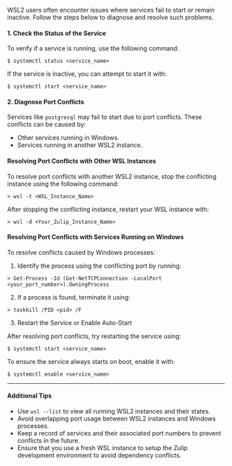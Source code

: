 WSL2 users often encounter issues where services fail to start or remain inactive. Follow the steps below to diagnose and resolve such problems.

#### 1. Check the Status of the Service

To verify if a service is running, use the following command:

```console
$ systemctl status <service_name>
```

If the service is inactive, you can attempt to start it with:

```console
$ systemctl start <service_name>
```

#### 2. Diagnose Port Conflicts

Services like `postgresql` may fail to start due to port conflicts. These conflicts can be caused by:

- Other services running in Windows.
- Services running in another WSL2 instance.

#### Resolving Port Conflicts with Other WSL Instances

To resolve port conflicts with another WSL2 instance, stop the conflicting instance using the following command:

```console
> wsl -t <WSL_Instance_Name>
```

After stopping the conflicting instance, restart your WSL instance with:

```console
> wsl -d <Your_Zulip_Instance_Name>
```

#### Resolving Port Conflicts with Services Running on Windows

To resolve conflicts caused by Windows processes:

1. Identify the process using the conflicting port by running:

```console
> Get-Process -Id (Get-NetTCPConnection -LocalPort <your_port_number>).OwningProcess
```

2. If a process is found, terminate it using:

```console
> taskkill /PID <pid> /F
```

3. Restart the Service or Enable Auto-Start

After resolving port conflicts, try restarting the service using:

```console
$ systemctl start <service_name>
```

To ensure the service always starts on boot, enable it with:

```console
$ systemctl enable <service_name>
```

---

#### Additional Tips

- Use `wsl --list` to view all running WSL2 instances and their states.
- Avoid overlapping port usage between WSL2 instances and Windows processes.
- Keep a record of services and their associated port numbers to prevent conflicts in the future.
- Ensure that you use a fresh WSL instance to setup the Zulip development environment to avoid dependency conflicts.
